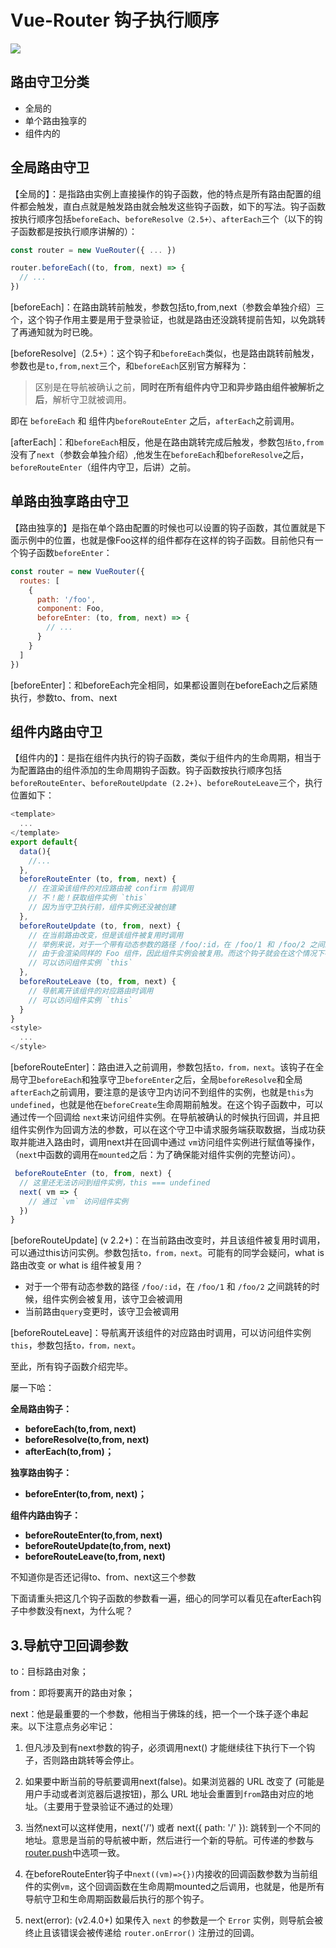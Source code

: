 # Vue-Router 钩子执行顺序

![](https://pic4.zhimg.com/80/v2-c3a67a5eb0b8da4936a6b57ef8c48783_720w.jpg)



## 路由守卫分类

* 全局的
* 单个路由独享的
* 组件内的



## 全局路由守卫

【全局的】：是指路由实例上直接操作的钩子函数，他的特点是所有路由配置的组件都会触发，直白点就是触发路由就会触发这些钩子函数，如下的写法。钩子函数按执行顺序包括`beforeEach`、`beforeResolve（2.5+）`、`afterEach`三个（以下的钩子函数都是按执行顺序讲解的）：

```js
const router = new VueRouter({ ... })

router.beforeEach((to, from, next) => {
  // ...
})
```

[beforeEach]：在路由跳转前触发，参数包括to,from,next（参数会单独介绍）三个，这个钩子作用主要是用于登录验证，也就是路由还没跳转提前告知，以免跳转了再通知就为时已晚。

[beforeResolve]（2.5+）：这个钩子和`beforeEach`类似，也是路由跳转前触发，参数也是`to,from,next`三个，和`beforeEach`区别官方解释为：

> 区别是在导航被确认之前，**同时在所有组件内守卫和异步路由组件被解析之后**，解析守卫就被调用。

即在 `beforeEach` 和 组件内`beforeRouteEnter` 之后，`afterEach`之前调用。

[afterEach]：和`beforeEach`相反，他是在路由跳转完成后触发，参数包`括to,from`没有了`next`（参数会单独介绍）,他发生在`beforeEach`和`beforeResolve`之后，`beforeRouteEnter`（组件内守卫，后讲）之前。



## 单路由独享路由守卫

【路由独享的】是指在单个路由配置的时候也可以设置的钩子函数，其位置就是下面示例中的位置，也就是像Foo这样的组件都存在这样的钩子函数。目前他只有一个钩子函数`beforeEnter`：

```js
const router = new VueRouter({
  routes: [
    {
      path: '/foo',
      component: Foo,
      beforeEnter: (to, from, next) => {
        // ...
      }
    }
  ]
})
```

[beforeEnter]：和beforeEach完全相同，如果都设置则在beforeEach之后紧随执行，参数to、from、next



## 组件内路由守卫

【组件内的】：是指在组件内执行的钩子函数，类似于组件内的生命周期，相当于为配置路由的组件添加的生命周期钩子函数。钩子函数按执行顺序包括`beforeRouteEnter`、`beforeRouteUpdate (2.2+)`、`beforeRouteLeave`三个，执行位置如下：

```js
<template>
  ...
</template>
export default{
  data(){
    //...
  },
  beforeRouteEnter (to, from, next) {
    // 在渲染该组件的对应路由被 confirm 前调用
    // 不！能！获取组件实例 `this`
    // 因为当守卫执行前，组件实例还没被创建
  },
  beforeRouteUpdate (to, from, next) {
    // 在当前路由改变，但是该组件被复用时调用
    // 举例来说，对于一个带有动态参数的路径 /foo/:id，在 /foo/1 和 /foo/2 之间跳转的时候，
    // 由于会渲染同样的 Foo 组件，因此组件实例会被复用。而这个钩子就会在这个情况下被调用。
    // 可以访问组件实例 `this`
  },
  beforeRouteLeave (to, from, next) {
    // 导航离开该组件的对应路由时调用
    // 可以访问组件实例 `this`
  }
}
<style>
  ...
</style>
```

[beforeRouteEnter]：路由进入之前调用，参数包括`to，from，next`。该钩子在全局守卫`beforeEach`和独享守卫`beforeEnter`之后，全局`beforeResolve`和全局`afterEach`之前调用，要注意的是该守卫内访问不到组件的实例，也就是`this`为`undefined`，也就是他在`beforeCreate`生命周期前触发。在这个钩子函数中，可以通过传一个回调给 `next`来访问组件实例。在导航被确认的时候执行回调，并且把组件实例作为回调方法的参数，可以在这个守卫中请求服务端获取数据，当成功获取并能进入路由时，调用next并在回调中通过 `vm`访问组件实例进行赋值等操作，（`next`中函数的调用在`mounted`之后：为了确保能对组件实例的完整访问）。

```js
 beforeRouteEnter (to, from, next) {
  // 这里还无法访问到组件实例，this === undefined
  next( vm => {
    // 通过 `vm` 访问组件实例
  })
}
```

[beforeRouteUpdate] (v 2.2+)：在当前路由改变时，并且该组件被复用时调用，可以通过this访问实例。参数包括`to，from，next`。可能有的同学会疑问，what is 路由改变 or what is 组件被复用？

- 对于一个带有动态参数的路径 `/foo/:id`，在 `/foo/1` 和 `/foo/2` 之间跳转的时候，组件实例会被复用，该守卫会被调用
- 当前路由`query`变更时，该守卫会被调用

[beforeRouteLeave]：导航离开该组件的对应路由时调用，可以访问组件实例`this`，参数包括`to，from，next`。



至此，所有钩子函数介绍完毕。

屡一下哈：

**全局路由钩子：**

* **beforeEach(to,from, next)**
* **beforeResolve(to,from, next)**
* **afterEach(to,from)；**

**独享路由钩子：**

* **beforeEnter(to,from, next)；**

**组件内路由钩子：**

* **beforeRouteEnter(to,from, next)**
* **beforeRouteUpdate(to,from, next)**
* **beforeRouteLeave(to,from, next)**

不知道你是否还记得to、from、next这三个参数

下面请重头把这几个钩子函数的参数看一遍，细心的同学可以看见在afterEach钩子中参数没有next，为什么呢？

## **3.导航守卫回调参数**

to：目标路由对象；

from：即将要离开的路由对象；

next：他是最重要的一个参数，他相当于佛珠的线，把一个一个珠子逐个串起来。以下注意点务必牢记：

1. 但凡涉及到有next参数的钩子，必须调用next() 才能继续往下执行下一个钩子，否则路由跳转等会停止。

2. 如果要中断当前的导航要调用next(false)。如果浏览器的 URL 改变了 (可能是用户手动或者浏览器后退按钮)，那么 URL 地址会重置到`from`路由对应的地址。（主要用于登录验证不通过的处理）

3. 当然next可以这样使用，next('/') 或者 next({ path: '/' }): 跳转到一个不同的地址。意思是当前的导航被中断，然后进行一个新的导航。可传递的参数与[router.push](https://link.zhihu.com/?target=https%3A//router.vuejs.org/zh/guide/essentials/navigation.html)中选项一致。

4. 在beforeRouteEnter钩子中`next((vm)=>{})`内接收的回调函数参数为当前组件的实例`vm`，这个回调函数在生命周期mounted之后调用，也就是，他是所有导航守卫和生命周期函数最后执行的那个钩子。

5. next(error): (v2.4.0+) 如果传入 `next` 的参数是一个 `Error` 实例，则导航会被终止且该错误会被传递给 `router.onError()` 注册过的回调。